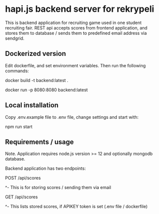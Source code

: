 # hapi.js backend server for rekrypeli

This is backend application for recruiting game used in one student recruiting fair. REST api
accepts scores from frontend application, and stores them to database / sends them to predefined
email address via sendgrid.

## Dockerized version

Edit dockerfile, and set environment variables. Then run the following commands:

docker build -t backend:latest .

docker run -p 8080:8080 backend:latest

## Local installation

Copy .env.example file to .env file, change settings and start with:

npm run start

## Requirements / usage

Note. Application requires node.js version >= 12 and optionally mongodb database.

Backend application has two endpoints:

POST /api/scores

^- This is for storing scores / sending them via email

GET /api/scores

^- This lists stored scores, if APIKEY token is set (.env file / dockerfile)
